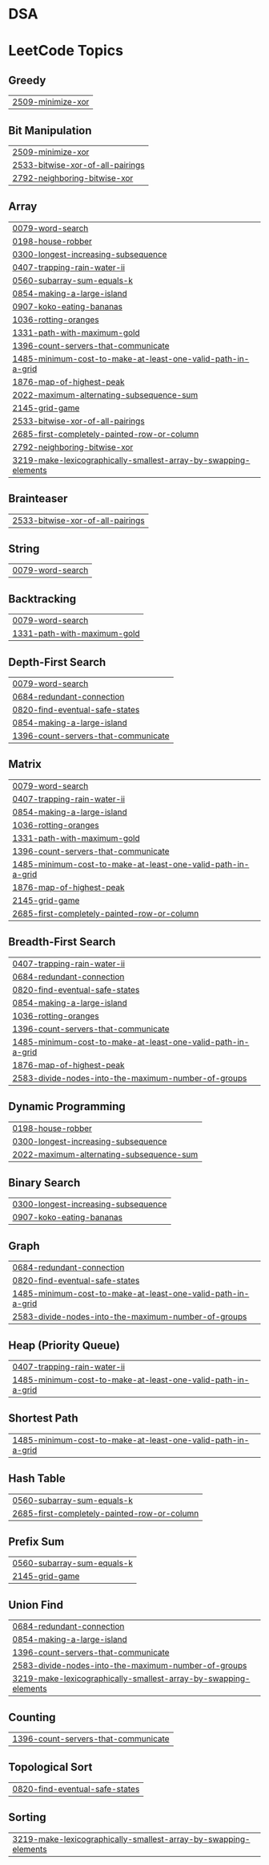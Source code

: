 # DSA
<!---LeetCode Topics Start-->
# LeetCode Topics
## Greedy
|  |
| ------- |
| [2509-minimize-xor](https://github.com/LokeshDandwani/DSA/tree/master/2509-minimize-xor) |
## Bit Manipulation
|  |
| ------- |
| [2509-minimize-xor](https://github.com/LokeshDandwani/DSA/tree/master/2509-minimize-xor) |
| [2533-bitwise-xor-of-all-pairings](https://github.com/LokeshDandwani/DSA/tree/master/2533-bitwise-xor-of-all-pairings) |
| [2792-neighboring-bitwise-xor](https://github.com/LokeshDandwani/DSA/tree/master/2792-neighboring-bitwise-xor) |
## Array
|  |
| ------- |
| [0079-word-search](https://github.com/LokeshDandwani/DSA/tree/master/0079-word-search) |
| [0198-house-robber](https://github.com/LokeshDandwani/DSA/tree/master/0198-house-robber) |
| [0300-longest-increasing-subsequence](https://github.com/LokeshDandwani/DSA/tree/master/0300-longest-increasing-subsequence) |
| [0407-trapping-rain-water-ii](https://github.com/LokeshDandwani/DSA/tree/master/0407-trapping-rain-water-ii) |
| [0560-subarray-sum-equals-k](https://github.com/LokeshDandwani/DSA/tree/master/0560-subarray-sum-equals-k) |
| [0854-making-a-large-island](https://github.com/LokeshDandwani/DSA/tree/master/0854-making-a-large-island) |
| [0907-koko-eating-bananas](https://github.com/LokeshDandwani/DSA/tree/master/0907-koko-eating-bananas) |
| [1036-rotting-oranges](https://github.com/LokeshDandwani/DSA/tree/master/1036-rotting-oranges) |
| [1331-path-with-maximum-gold](https://github.com/LokeshDandwani/DSA/tree/master/1331-path-with-maximum-gold) |
| [1396-count-servers-that-communicate](https://github.com/LokeshDandwani/DSA/tree/master/1396-count-servers-that-communicate) |
| [1485-minimum-cost-to-make-at-least-one-valid-path-in-a-grid](https://github.com/LokeshDandwani/DSA/tree/master/1485-minimum-cost-to-make-at-least-one-valid-path-in-a-grid) |
| [1876-map-of-highest-peak](https://github.com/LokeshDandwani/DSA/tree/master/1876-map-of-highest-peak) |
| [2022-maximum-alternating-subsequence-sum](https://github.com/LokeshDandwani/DSA/tree/master/2022-maximum-alternating-subsequence-sum) |
| [2145-grid-game](https://github.com/LokeshDandwani/DSA/tree/master/2145-grid-game) |
| [2533-bitwise-xor-of-all-pairings](https://github.com/LokeshDandwani/DSA/tree/master/2533-bitwise-xor-of-all-pairings) |
| [2685-first-completely-painted-row-or-column](https://github.com/LokeshDandwani/DSA/tree/master/2685-first-completely-painted-row-or-column) |
| [2792-neighboring-bitwise-xor](https://github.com/LokeshDandwani/DSA/tree/master/2792-neighboring-bitwise-xor) |
| [3219-make-lexicographically-smallest-array-by-swapping-elements](https://github.com/LokeshDandwani/DSA/tree/master/3219-make-lexicographically-smallest-array-by-swapping-elements) |
## Brainteaser
|  |
| ------- |
| [2533-bitwise-xor-of-all-pairings](https://github.com/LokeshDandwani/DSA/tree/master/2533-bitwise-xor-of-all-pairings) |
## String
|  |
| ------- |
| [0079-word-search](https://github.com/LokeshDandwani/DSA/tree/master/0079-word-search) |
## Backtracking
|  |
| ------- |
| [0079-word-search](https://github.com/LokeshDandwani/DSA/tree/master/0079-word-search) |
| [1331-path-with-maximum-gold](https://github.com/LokeshDandwani/DSA/tree/master/1331-path-with-maximum-gold) |
## Depth-First Search
|  |
| ------- |
| [0079-word-search](https://github.com/LokeshDandwani/DSA/tree/master/0079-word-search) |
| [0684-redundant-connection](https://github.com/LokeshDandwani/DSA/tree/master/0684-redundant-connection) |
| [0820-find-eventual-safe-states](https://github.com/LokeshDandwani/DSA/tree/master/0820-find-eventual-safe-states) |
| [0854-making-a-large-island](https://github.com/LokeshDandwani/DSA/tree/master/0854-making-a-large-island) |
| [1396-count-servers-that-communicate](https://github.com/LokeshDandwani/DSA/tree/master/1396-count-servers-that-communicate) |
## Matrix
|  |
| ------- |
| [0079-word-search](https://github.com/LokeshDandwani/DSA/tree/master/0079-word-search) |
| [0407-trapping-rain-water-ii](https://github.com/LokeshDandwani/DSA/tree/master/0407-trapping-rain-water-ii) |
| [0854-making-a-large-island](https://github.com/LokeshDandwani/DSA/tree/master/0854-making-a-large-island) |
| [1036-rotting-oranges](https://github.com/LokeshDandwani/DSA/tree/master/1036-rotting-oranges) |
| [1331-path-with-maximum-gold](https://github.com/LokeshDandwani/DSA/tree/master/1331-path-with-maximum-gold) |
| [1396-count-servers-that-communicate](https://github.com/LokeshDandwani/DSA/tree/master/1396-count-servers-that-communicate) |
| [1485-minimum-cost-to-make-at-least-one-valid-path-in-a-grid](https://github.com/LokeshDandwani/DSA/tree/master/1485-minimum-cost-to-make-at-least-one-valid-path-in-a-grid) |
| [1876-map-of-highest-peak](https://github.com/LokeshDandwani/DSA/tree/master/1876-map-of-highest-peak) |
| [2145-grid-game](https://github.com/LokeshDandwani/DSA/tree/master/2145-grid-game) |
| [2685-first-completely-painted-row-or-column](https://github.com/LokeshDandwani/DSA/tree/master/2685-first-completely-painted-row-or-column) |
## Breadth-First Search
|  |
| ------- |
| [0407-trapping-rain-water-ii](https://github.com/LokeshDandwani/DSA/tree/master/0407-trapping-rain-water-ii) |
| [0684-redundant-connection](https://github.com/LokeshDandwani/DSA/tree/master/0684-redundant-connection) |
| [0820-find-eventual-safe-states](https://github.com/LokeshDandwani/DSA/tree/master/0820-find-eventual-safe-states) |
| [0854-making-a-large-island](https://github.com/LokeshDandwani/DSA/tree/master/0854-making-a-large-island) |
| [1036-rotting-oranges](https://github.com/LokeshDandwani/DSA/tree/master/1036-rotting-oranges) |
| [1396-count-servers-that-communicate](https://github.com/LokeshDandwani/DSA/tree/master/1396-count-servers-that-communicate) |
| [1485-minimum-cost-to-make-at-least-one-valid-path-in-a-grid](https://github.com/LokeshDandwani/DSA/tree/master/1485-minimum-cost-to-make-at-least-one-valid-path-in-a-grid) |
| [1876-map-of-highest-peak](https://github.com/LokeshDandwani/DSA/tree/master/1876-map-of-highest-peak) |
| [2583-divide-nodes-into-the-maximum-number-of-groups](https://github.com/LokeshDandwani/DSA/tree/master/2583-divide-nodes-into-the-maximum-number-of-groups) |
## Dynamic Programming
|  |
| ------- |
| [0198-house-robber](https://github.com/LokeshDandwani/DSA/tree/master/0198-house-robber) |
| [0300-longest-increasing-subsequence](https://github.com/LokeshDandwani/DSA/tree/master/0300-longest-increasing-subsequence) |
| [2022-maximum-alternating-subsequence-sum](https://github.com/LokeshDandwani/DSA/tree/master/2022-maximum-alternating-subsequence-sum) |
## Binary Search
|  |
| ------- |
| [0300-longest-increasing-subsequence](https://github.com/LokeshDandwani/DSA/tree/master/0300-longest-increasing-subsequence) |
| [0907-koko-eating-bananas](https://github.com/LokeshDandwani/DSA/tree/master/0907-koko-eating-bananas) |
## Graph
|  |
| ------- |
| [0684-redundant-connection](https://github.com/LokeshDandwani/DSA/tree/master/0684-redundant-connection) |
| [0820-find-eventual-safe-states](https://github.com/LokeshDandwani/DSA/tree/master/0820-find-eventual-safe-states) |
| [1485-minimum-cost-to-make-at-least-one-valid-path-in-a-grid](https://github.com/LokeshDandwani/DSA/tree/master/1485-minimum-cost-to-make-at-least-one-valid-path-in-a-grid) |
| [2583-divide-nodes-into-the-maximum-number-of-groups](https://github.com/LokeshDandwani/DSA/tree/master/2583-divide-nodes-into-the-maximum-number-of-groups) |
## Heap (Priority Queue)
|  |
| ------- |
| [0407-trapping-rain-water-ii](https://github.com/LokeshDandwani/DSA/tree/master/0407-trapping-rain-water-ii) |
| [1485-minimum-cost-to-make-at-least-one-valid-path-in-a-grid](https://github.com/LokeshDandwani/DSA/tree/master/1485-minimum-cost-to-make-at-least-one-valid-path-in-a-grid) |
## Shortest Path
|  |
| ------- |
| [1485-minimum-cost-to-make-at-least-one-valid-path-in-a-grid](https://github.com/LokeshDandwani/DSA/tree/master/1485-minimum-cost-to-make-at-least-one-valid-path-in-a-grid) |
## Hash Table
|  |
| ------- |
| [0560-subarray-sum-equals-k](https://github.com/LokeshDandwani/DSA/tree/master/0560-subarray-sum-equals-k) |
| [2685-first-completely-painted-row-or-column](https://github.com/LokeshDandwani/DSA/tree/master/2685-first-completely-painted-row-or-column) |
## Prefix Sum
|  |
| ------- |
| [0560-subarray-sum-equals-k](https://github.com/LokeshDandwani/DSA/tree/master/0560-subarray-sum-equals-k) |
| [2145-grid-game](https://github.com/LokeshDandwani/DSA/tree/master/2145-grid-game) |
## Union Find
|  |
| ------- |
| [0684-redundant-connection](https://github.com/LokeshDandwani/DSA/tree/master/0684-redundant-connection) |
| [0854-making-a-large-island](https://github.com/LokeshDandwani/DSA/tree/master/0854-making-a-large-island) |
| [1396-count-servers-that-communicate](https://github.com/LokeshDandwani/DSA/tree/master/1396-count-servers-that-communicate) |
| [2583-divide-nodes-into-the-maximum-number-of-groups](https://github.com/LokeshDandwani/DSA/tree/master/2583-divide-nodes-into-the-maximum-number-of-groups) |
| [3219-make-lexicographically-smallest-array-by-swapping-elements](https://github.com/LokeshDandwani/DSA/tree/master/3219-make-lexicographically-smallest-array-by-swapping-elements) |
## Counting
|  |
| ------- |
| [1396-count-servers-that-communicate](https://github.com/LokeshDandwani/DSA/tree/master/1396-count-servers-that-communicate) |
## Topological Sort
|  |
| ------- |
| [0820-find-eventual-safe-states](https://github.com/LokeshDandwani/DSA/tree/master/0820-find-eventual-safe-states) |
## Sorting
|  |
| ------- |
| [3219-make-lexicographically-smallest-array-by-swapping-elements](https://github.com/LokeshDandwani/DSA/tree/master/3219-make-lexicographically-smallest-array-by-swapping-elements) |
<!---LeetCode Topics End-->